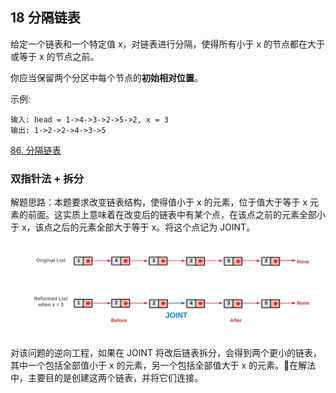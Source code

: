 ## 18 分隔链表


给定一个链表和一个特定值 x，对链表进行分隔，使得所有小于 x 的节点都在大于或等于 x 的节点之前。

你应当保留两个分区中每个节点的**初始相对位置**。


示例:

```
输入: head = 1->4->3->2->5->2, x = 3
输出: 1->2->2->4->3->5
```

[86. 分隔链表](https://leetcode-cn.com/problems/partition-list/)


### 双指针法 + 拆分

解题思路：本题要求改变链表结构，使得值小于 x 的元素，位于值大于等于 x 元素的前面。这实质上意味着在改变后的链表中有某个点，在该点之前的元素全部小于 x，该点之后的元素全部大于等于 x。将这个点记为 JOINT。

<img src="./imglinklist/03-86.png" width=600>


对该问题的逆向工程，如果在 JOINT 将改后链表拆分，会得到两个更小的链表，其中一个包括全部值小于 x 的元素，另一个包括全部值大于 x 的元素。在解法中，主要目的是创建这两个链表，并将它们连接。


